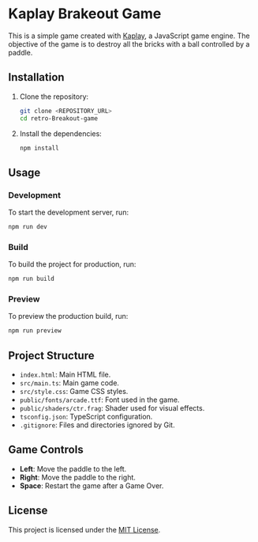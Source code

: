 # Kaplay Brakeout Game

This is a simple game created with [Kaplay](https://kaplay.dev/https://kaplayjs.com/), a JavaScript game engine. The objective of the game is to destroy all the bricks with a ball controlled by a paddle.

## Installation

1. Clone the repository:
    ```sh
    git clone <REPOSITORY_URL>
    cd retro-Breakout-game
    ```

2. Install the dependencies:
    ```sh
    npm install
    ```

## Usage

### Development

To start the development server, run:
```sh
npm run dev
```

### Build

To build the project for production, run:
```sh
npm run build
```

### Preview

To preview the production build, run:
```sh
npm run preview
```

## Project Structure

- `index.html`: Main HTML file.
- `src/main.ts`: Main game code.
- `src/style.css`: Game CSS styles.
- `public/fonts/arcade.ttf`: Font used in the game.
- `public/shaders/ctr.frag`: Shader used for visual effects.
- `tsconfig.json`: TypeScript configuration.
- `.gitignore`: Files and directories ignored by Git.

## Game Controls

- **Left**: Move the paddle to the left.
- **Right**: Move the paddle to the right.
- **Space**: Restart the game after a Game Over.

## License

This project is licensed under the [MIT License](LICENSE).
